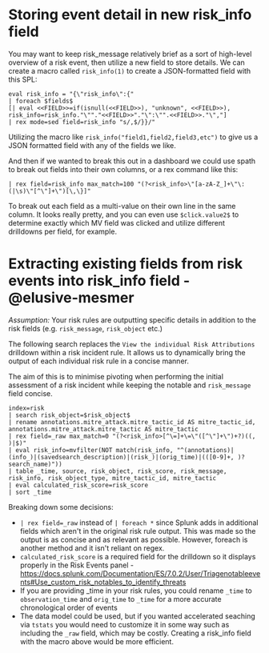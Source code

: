 # Storing event detail in new risk_info field
You may want to keep risk_message relatively brief as a sort of high-level overview of a risk event, then utilize a new field to store details. We can create a macro called `risk_info(1)` to create a JSON-formatted field with this SPL:

```
eval risk_info = "{\"risk_info\":{" 
| foreach $fields$ 
[| eval <<FIELD>>=if(isnull(<<FIELD>>), "unknown", <<FIELD>>), risk_info=risk_info."\""."<<FIELD>>"."\":\"".<<FIELD>>."\","]
| rex mode=sed field=risk_info "s/,$/}}/"
```

Utilizing the macro like `risk_info("field1,field2,field3,etc")` to give us a JSON formatted field with any of the fields we like.

And then if we wanted to break this out in a dashboard we could use spath to break out fields into their own columns, or a rex command like this:

```
| rex field=risk_info max_match=100 "(?<risk_info>\"[a-zA-Z_]+\"\:(|\s)\"[^\"]+\")[\,\}]"
```

To break out each field as a multi-value on their own line in the same column. It looks really pretty, and you can even use `$click.value2$` to determine exactly which MV field was clicked and utilize different drilldowns per field, for example.

# Extracting existing fields from risk events into risk_info field - @elusive-mesmer

_Assumption:_ Your risk rules are outputting specific details in addition to the risk fields (e.g. `risk_message`, `risk_object` etc.)

The following search replaces the `View the individual Risk Attributions` drilldown within a risk incident rule. It allows us to dynamically bring the output of each individual risk rule in a concise manner.

The aim of this is to minimise pivoting when performing the initial assessment of a risk incident while keeping the notable and `risk_message` field concise.

``` SPL
index=risk 
| search risk_object=$risk_object$
| rename annotations.mitre_attack.mitre_tactic_id AS mitre_tactic_id, annotations.mitre_attack.mitre_tactic AS mitre_tactic
| rex field=_raw max_match=0 "(?<risk_info>[^\=]+\=\"([^\"]+\")+?)((, )|$)"
| eval risk_info=mvfilter(NOT match(risk_info, "^(annotations)|(info_)|(savedsearch_description)|(risk_)|(orig_time)|(([0-9]+, )?search_name)"))
| table _time, source, risk_object, risk_score, risk_message, risk_info, risk_object_type, mitre_tactic_id, mitre_tactic
| eval calculated_risk_score=risk_score
| sort _time
```

Breaking down some decisions:

* `| rex field=_raw` instead of `| foreach *` since Splunk adds in additional fields which aren't in the original risk rule output. This was made so the output is as concise and as relevant as possible. However, foreach is another method and it isn't reliant on regex.
* `calculated_risk_score` is a required field for the drilldown so it displays properly in the Risk Events panel - https://docs.splunk.com/Documentation/ES/7.0.2/User/Triagenotableevents#Use_custom_risk_notables_to_identify_threats
* If you are providing _time in your risk rules, you could rename `_time` to `observation_time` and `orig_time` to `_time` for a more accurate chronological order of events
* The data model could be used, but if you wanted accelerated seaching via `tstats` you would need to customize it in some way such as including the `_raw` field, which may be costly. Creating a risk_info field with the macro above would be more efficient.
